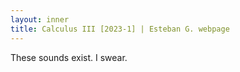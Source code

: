 ```yaml
---
layout: inner
title: Calculus III [2023-1] | Esteban G. webpage
---
```


<p>These sounds exist. I swear.</p>
